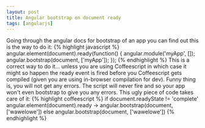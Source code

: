 ```yaml
---
layout: post
title: Angular bootstrap on document ready
tags: [angularjs]
---
```


Going through the angular docs for bootstrap of an app you can find out this is the way to do it:
{% highlight javascript %}
angular.element(document).ready(function() {
 angular.module('myApp', []);
 angular.bootstrap(document, ['myApp']);
});
{% endhighlight %}
This is a correct way to do it... unless you are using Coffeescript in which case it might so happen the ready event is fired before you Coffeescript gets compiled (given you are using in-browser compilation for dev).
Funny thing is, you will not get any errors. The script will never fire and so your app won't even bootstrap to give you any errors.
This ugly piece of code takes care of it:
{% highlight coffeescript %}
if document.readyState != 'complete'
  angular.element(document).ready ->
    angular.bootstrap(document, ['wawelowe'])
else
  angular.bootstrap(document, ['wawelowe'])
{% endhighlight %}